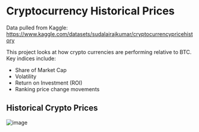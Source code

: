 # Cryptocurrency Historical Prices

Data pulled from Kaggle: https://www.kaggle.com/datasets/sudalairajkumar/cryptocurrencypricehistory

This project looks at how crypto currencies are performing relative to BTC. Key indices include:
- Share of Market Cap
- Volatility
- Return on Investment (ROI)
- Ranking price change movements

## Historical Crypto Prices
![image](https://github.com/user-attachments/assets/a14d0808-f822-4255-b652-0cae3b18eba5)
